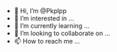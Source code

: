 - 👋 Hi, I’m @Pkplpp
- 👀 I’m interested in ...
- 🌱 I’m currently learning ...
- 💞️ I’m looking to collaborate on ...
- 📫 How to reach me ...

<!---
Pkplpp/Pkplpp is a ✨ special ✨ repository because its `README.md` (this file) appears on your GitHub profile.
You can click the Preview link to take a look at your changes.
--->
